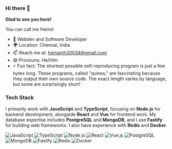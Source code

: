 ### Hi there 👋
**Glad to see you here!**

You can call me Hems!

- 🌱 Webdev and Software Developer
- 🌍 Location: Chennai, India
- 📫 Reach me at: hemanth20034@gmail.com
- 😄 Pronouns: He/Him
- ⚡ Fun fact: The shortest possible self-reproducing program is just a few bytes long. These programs, called "quines," are fascinating because they output their own source code. The exact length varies by language, but some are surprisingly short!

### Tech Stack

I primarily work with **JavaScript** and **TypeScript**, focusing on **Node.js** for backend development, alongside **React** and **Vue** for frontend work. My database expertise includes **PostgreSQL** and **MongoDB**, and I use **Fastify** for building web frameworks. I also have experience with **Redis** and **Docker**.

![JavaScript](https://img.shields.io/badge/JavaScript-F7DF1E?logo=javascript&logoColor=black)
![TypeScript](https://img.shields.io/badge/TypeScript-3178C6?logo=typescript&logoColor=white)
![Node.js](https://img.shields.io/badge/Node.js-43853D?logo=node.js&logoColor=white)
![React](https://img.shields.io/badge/React-20232A?logo=react&logoColor=61DAFB)
![Vue.js](https://img.shields.io/badge/Vue.js-35495E?logo=vue.js&logoColor=4FC08D)
![PostgreSQL](https://img.shields.io/badge/PostgreSQL-316192?logo=postgresql&logoColor=white)
![MongoDB](https://img.shields.io/badge/MongoDB-47A248?logo=mongodb&logoColor=white)
![Fastify](https://img.shields.io/badge/Fastify-000000?logo=fastify&logoColor=white)
![Redis](https://img.shields.io/badge/Redis-DD0031?logo=redis&logoColor=white)
![Docker](https://img.shields.io/badge/Docker-2496ED?logo=docker&logoColor=white)
